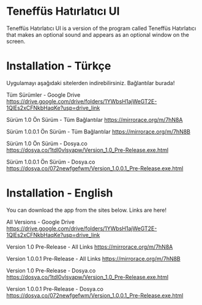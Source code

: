 # Teneffüs Hatırlatıcı UI
Teneffüs Hatırlatıcı UI is a version of the program called Teneffüs Hatırlatıcı that makes an optional sound and appears as an optional window on the screen. 


# Installation - Türkçe

Uygulamayı aşağıdaki sitelerden indirebilirsiniz. Bağlantılar burada!

Tüm Sürümler - Google Drive
https://drive.google.com/drive/folders/1YWbsH1ajWeGT2E-1QlEs2xCFNkbHaqKe?usp=drive_link

Sürüm 1.0 Ön Sürüm - Tüm Bağlantılar
https://mirrorace.org/m/7hN8A

Sürüm 1.0.0.1 Ön Sürüm - Tüm Bağlantılar
https://mirrorace.org/m/7hN8B

Sürüm 1.0 Ön Sürüm - Dosya.co
https://dosya.co/1tdl0vlsyapw/Version_1.0_Pre-Release.exe.html

Sürüm 1.0.0.1 Ön Sürüm - Dosya.co
https://dosya.co/072newfgefwm/Version_1.0.0.1_Pre-Release.exe.html


# Installation - English

You can download the app from the sites below. Links are here!

All Versions - Google Drive
https://drive.google.com/drive/folders/1YWbsH1ajWeGT2E-1QlEs2xCFNkbHaqKe?usp=drive_link

Version 1.0 Pre-Release - All Links
https://mirrorace.org/m/7hN8A

Version 1.0.0.1 Pre-Release - All Links
https://mirrorace.org/m/7hN8B

Version 1.0 Pre-Release - Dosya.co
https://dosya.co/1tdl0vlsyapw/Version_1.0_Pre-Release.exe.html

Version 1.0.0.1 Pre-Release - Dosya.co
https://dosya.co/072newfgefwm/Version_1.0.0.1_Pre-Release.exe.html
